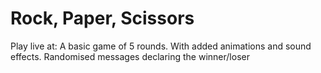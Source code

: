 # Rock, Paper, Scissors
Play live at: 
A basic game of 5 rounds.
With added animations and sound effects.
Randomised messages declaring the winner/loser
